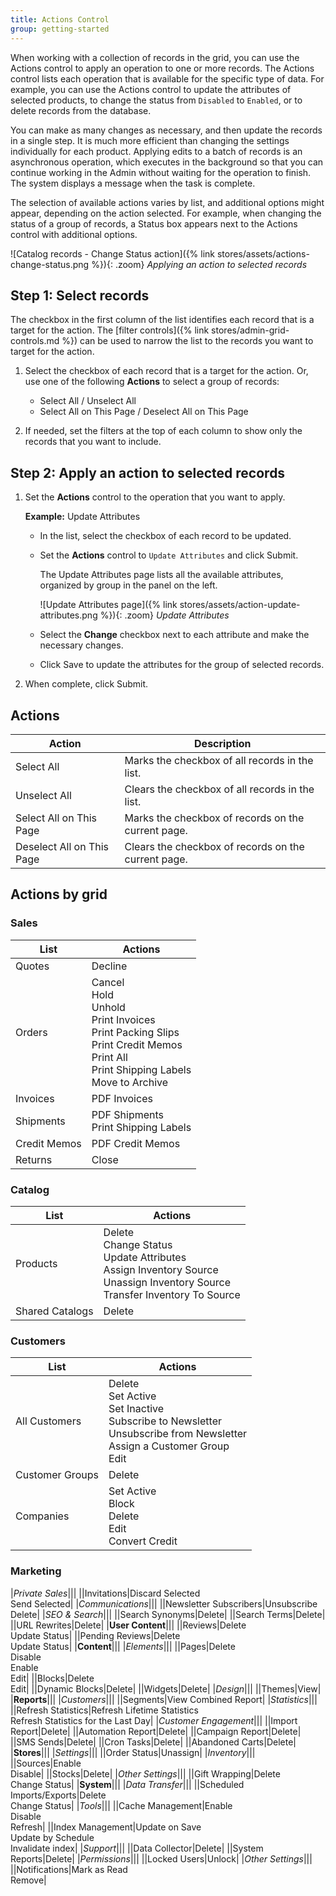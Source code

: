 ```yaml
---
title: Actions Control
group: getting-started
---
```


When working with a collection of records in the grid, you can use the Actions control to apply an operation to one or more records. The Actions control lists each operation that is available for the specific type of data. For example, you can use the Actions control to update the attributes of selected products, to change the status from `Disabled` to `Enabled`, or to delete records from the database.

You can make as many changes as necessary, and then update the records in a single step. It is much more efficient than changing the settings individually for each product. Applying edits to a batch of records is an asynchronous operation, which executes in the background so that you can continue working in the Admin without waiting for the operation to finish. The system displays a message when the task is complete.

The selection of available actions varies by list, and additional options might appear, depending on the action selected. For example, when changing the status of a group of records, a Status box appears next to the Actions control with additional options.

![Catalog records - Change Status action]({% link stores/assets/actions-change-status.png %}){: .zoom}
_Applying an action to selected records_

## Step 1: Select records

The checkbox in the first column of the list identifies each record that is a target for the action. The [filter controls]({% link stores/admin-grid-controls.md %}) can be used to narrow the list to the records you want to target for the action.

1. Select the checkbox of each record that is a target for the action. Or, use one of the following **Actions** to select a group of records:

   - Select All / Unselect All
   - Select All on This Page / Deselect All on This Page

1. If needed, set the filters at the top of each column to show only the records that you want to include.

## Step 2: Apply an action to selected records

1. Set the **Actions** control to the operation that you want to apply.

   **Example:** Update Attributes

   - In the list, select the checkbox of each record to be updated.

   - Set the **Actions** control to `Update Attributes` and click <span class="btn">Submit</span>.

      The Update Attributes page lists all the available attributes, organized by group in the panel on the left.

      ![Update Attributes page]({% link stores/assets/action-update-attributes.png %}){: .zoom}
      _Update Attributes_

   - Select the **Change** checkbox next to each attribute and make the necessary changes.

   - Click <span class="btn">Save</span> to update the attributes for the group of selected records.

1. When complete, click <span class="btn">Submit</span>.

## Actions

|Action|Description|
|--- |--- |
|Select All|Marks the checkbox of all records in the list.|
|Unselect All|Clears the checkbox of all records in the list.|
|Select All on This Page|Marks the checkbox of records on the current page.|
|Deselect All on This Page|Clears the checkbox of  records on the current page.|

## Actions by grid

### Sales

|List|Actions|
|--- |--- |
|Quotes|Decline|
|Orders|Cancel<br/>Hold<br/>Unhold<br/>Print Invoices<br/>Print Packing Slips<br/>Print Credit Memos<br/>Print All<br/>Print Shipping Labels <br/><span class="ee-only">Move to Archive</span>|
|Invoices|PDF Invoices|
|Shipments|PDF Shipments<br/>Print Shipping Labels|
|Credit Memos|PDF Credit Memos|
|Returns|Close|

### Catalog

|List|Actions|
|--- |--- |
|Products|Delete<br/>Change Status<br/>Update Attributes<br/>Assign Inventory Source<br/>Unassign Inventory Source<br/>Transfer Inventory To Source|
|Shared Catalogs|Delete|

### Customers

|List|Actions|
|--- |--- |
|All Customers|Delete<br/>Set Active<br/>Set Inactive<br/>Subscribe to Newsletter<br/>Unsubscribe from Newsletter<br/>Assign a Customer Group<br/>Edit|
|Customer Groups|Delete|
|<span class="b2b-only">Companies</span>|Set Active<br/>Block<br/>Delete<br/>Edit<br/>Convert Credit|

### Marketing

|*Private Sales*|||
||Invitations|Discard Selected<br/>Send Selected|
|*Communications*|||
||Newsletter Subscribers|Unsubscribe<br/>Delete|
|*SEO & Search*|||
||Search Synonyms|Delete|
||Search Terms|Delete|
||URL Rewrites|Delete|
|**User Content**|||
||Reviews|Delete<br/>Update Status|
||Pending Reviews|Delete<br/>Update Status|
|**Content**|||
|*Elements*|||
||Pages|Delete<br/>Disable<br/>Enable<br/>Edit|
||Blocks|Delete<br/>Edit|
||Dynamic Blocks|Delete|
||Widgets|Delete|
|*Design*|||
||Themes|View|
|**Reports**|||
|*Customers*|||
||Segments|View Combined Report|
|*Statistics*|||
||Refresh Statistics|Refresh Lifetime Statistics<br/>Refresh Statistics for the Last Day|
|*Customer Engagement*|||
||Import Report|Delete|
||Automation Report|Delete|
||Campaign Report|Delete|
||SMS Sends|Delete|
||Cron Tasks|Delete|
||Abandoned Carts|Delete|
|**Stores**|||
|*Settings*|||
||Order Status|Unassign|
|*Inventory*|||
||Sources|Enable<br/>Disable|
||Stocks|Delete|
|*Other Settings*|||
||Gift Wrapping|Delete<br/>Change Status|
|**System**|||
|*Data Transfer*|||
||Scheduled Imports/Exports|Delete<br/>Change Status|
|*Tools*|||
||Cache Management|Enable<br/>Disable<br/>Refresh|
||Index Management|Update on Save<br/>Update by Schedule<br/>Invalidate index|
|*Support*|||
||Data Collector|Delete|
||System Reports|Delete|
|*Permissions*|||
||Locked Users|Unlock|
|*Other Settings*|||
||Notifications|Mark as Read<br/>Remove|
